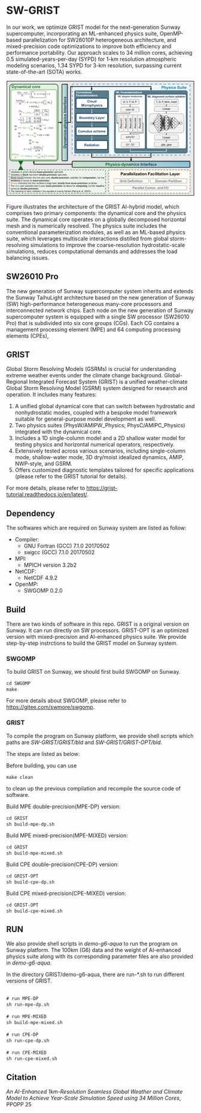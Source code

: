 # SW-GRIST

In our work, we optimize GRIST model for the next-generation Sunway supercomputer, incorporating an ML-enhanced physics suite, OpenMP-based parallelization for SW26010P heterogeneous architecture, and mixed-precision code optimizations to improve both efficiency and performance portability. Our approach scales to 34 million cores, achieving 0.5 simulated-years-per-day (SYPD) for 1-km resolution atmospheric modeling scenarios, 1.34 SYPD for 3-km resolution, surpassing current state-of-the-art (SOTA) works. 

 ![The architecture of our AI-enhanced GRIST model](./overview.png)

Figure illustrates the architecture of the GRIST AI-hybrid model, which comprises two primary components: the dynamical core and the physics suite. The dynamical core operates on a globally decomposed horizontal mesh and is numerically resolved. The physics suite includes the conventional parameterization modules, as well as an ML-based physics suite, which leverages multiscale interactions distilled from global storm-resolving simulations to improve the coarse-resolution hydrostatic-scale simulations, reduces computational demands and addresses the load balancing issues.

## SW26010 Pro 

The new generation of Sunway supercomputer system inherits and extends the Sunway TaihuLight architecture based on the new generation of Sunway (SW) high-performance heterogeneous many-core processors and interconnected network chips. Each node on the new generation of Sunway supercomputer system is equipped with a single SW processor (SW26010 Pro) that is subdivided into six core groups (CGs). Each CG contains a management processing element (MPE) and 64 computing processing elements (CPEs),



## GRIST
Global Storm Resolving Models (GSRMs) is crucial for understanding extreme weather events under the climate change
background. Global-Regional Integrated Forecast System (GRIST) is  a unified weather-climate Global Storm Resolving Model (GSRM)  system designed for research and operation. It includes many features:

1. A unified global dynamical core that can switch between hydrostatic and nonhydrostatic modes, coupled with a bespoke model framework suitable for general-purpose model development as well.  
2. Two physics suites (PhysW/AMIPW_Physics; PhysC/AMIPC_Physics) integrated with the dynamical core.  
3. Includes a 1D single-column model and a 2D shallow water model for testing physics and horizontal numerical operators, respectively.  
4. Extensively tested across various scenarios, including single-column mode, shallow-water mode, 3D dry/moist idealized dynamics, AMIP, NWP-style, and GSRM.  
5. Offers customized diagnostic templates tailored for specific applications (please refer to the GRIST tutorial for details).  

For more details, please refer to https://grist-tutorial.readthedocs.io/en/latest/.


## Dependency 

The softwares which are required on Sunway system are listed as follow:
* Compiler:
    + GNU Fortran (GCC) 7.1.0 20170502
    + swgcc (GCC) 7.1.0 20170502
* MPI:
    +  MPICH version 3.2b2
* NetCDF:
    + NetCDF 4.9.2
* OpenMP:
    + SWGOMP 0.2.0 

## Build


There are two kinds of software in this repo. GRIST is a original version on Sunway.  It can run directly on SW processors. GRIST-OPT is an optimized version with mixed-precision and  AI-enhanced physics suite. We provide step-by-step instrctions to build the GRIST model on Sunway system. 


### SWGOMP
To build GRIST on Sunway, we should first build SWGOMP on Sunway. 

``` shell
cd SWGOMP 
make
```

For more details about SWGOMP, please refer to https://gitee.com/swmore/swgomp. 



### GRIST



To compile the program on Sunway platform, we provide shell scripts which paths are *SW-GRIST/GRIST/bld* and *SW-GRIST/GRIST-OPT/bld*. 

The steps are listed as below:

Before building, you can use

``` shell
make clean
```

to clean up the previous compilation and recompile the source code of software.



Build MPE double-precision(MPE-DP) version: 

``` shell 
cd GRIST 
sh build-mpe-dp.sh
```

 Build MPE mixed-precision(MPE-MIXED) version: 


``` shell 
cd GRIST 
sh build-mpe-mixed.sh
```

Build CPE double-precision(CPE-DP) version:

``` shell 
cd GRIST-OPT
sh build-cpe-dp.sh
```

Build CPE mixed-precision(CPE-MIXED) version: 

``` shell
cd GRIST-OPT
sh build-cpe-mixed.sh
```



## RUN 

We also provide  shell scripts in *demo-g6-aqua* to run the program on Sunway platform.  The 100km (G6) data and the weight of AI-enhanced physics suite along with its corresponding parameter files are also provided in *demo-g6-aqua*. 

In the directory GRIST/demo-g6-aqua, there are run-*.sh to run different versions of GRIST. 

``` shell 

# run MPE-DP
sh run-mpe-dp.sh

# run MPE-MIXED
sh build-mpe-mixed.sh

# run CPE-DP
sh run-cpe-dp.sh

# run CPE-MIXED
sh run-cpe-mixed.sh

```


## Citation 


*An AI-Enhanced 1km-Resolution Seamless Global Weather and Climate Model to Achieve Year-Scale Simulation Speed using 34 Million Cores*, PPOPP 25





